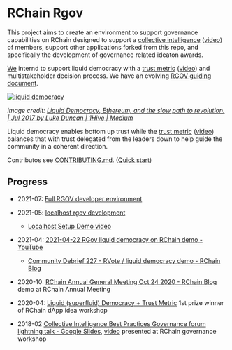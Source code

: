 # RChain Rgov

This project aims to create an environment to support governance capabilities on RChain designed to support a [collective intelligence](https://docs.google.com/presentation/d/1qFK10rFcCiBO72aeSFIfII0e1TeIXDKgZqwVlP-wREk/edit#slide=id.p) ([video](https://www.youtube.com/watch?v=Mmkae9E93tk&t=6422s)) of members, support other applications forked from this repo, and specifically the development of governance related ideaton awards.

[We](https://docs.google.com/document/d/1UfoBMB_OFm-pkjid0u9d0GddB2bWXjc8u-bo4Es0isU/edit#) internd to support liquid democracy with a [trust metric](https://github.com/rchain/bounties/wiki/Trust-Ratings) ([video](https://youtu.be/Mmkae9E93tk?t=9055)) and multistakeholder decision process. We have an evolving [RGOV guiding document](https://docs.google.com/document/d/14JJPWtrFxkxzHa1NAmwzhTmeQO1vJtKDOJgBB_MPyfY/edit#).

[![liquid democracy](https://miro.medium.com/max/701/1*vMFloIdXWyCLYKvwj8eU8Q.png)](https://www.youtube.com/watch?v=Mmkae9E93tk&t=6422s)

_image credit: [Liquid Democracy, Ethereum, and the slow path to revolution\. \| Jul 2017 by Luke Duncan \| 1Hive \| Medium](https://medium.com/1hive/liquid-democracy-ethereum-and-the-slow-path-to-revolution-9c1d5916e706)_

Liquid democracy enables bottom up trust while the [trust metric](https://github.com/rchain/bounties/wiki/Trust-Ratings) ([video](https://youtu.be/Mmkae9E93tk?t=9055)) balances that with trust delegated from the leaders down to help guide the community in a coherent direction.

Contributos see [CONTRIBUTING.md](CONTRIBUTING.md). ([Quick start](https://docs.google.com/document/d/1V5k9tDjztEVDYiXJG1-Hpb0rNtVcV22GrsdXb0pDUx8/edit#))
## Progress
 - 2021-07: [Full RGOV developer environment](https://rchain-community.github.io/rgov/)

 - 2021-05: [localhost rgov development](https://docs.google.com/document/d/1V5k9tDjztEVDYiXJG1-Hpb0rNtVcV22GrsdXb0pDUx8/edit#)
   - [Localhost Setup Demo video](https://www.youtube.com/watch?v=P1jxxElpKX0)

 - 2021-04: [2021\-04\-22 RGov liquid democracy on RChain demo \- YouTube](https://www.youtube.com/watch?v=JC5RP7IeG5g)
   - [Community Debrief 227 \- RVote / liquid democracy demo \- RChain Blog](https://blog.rchain.coop/2021/04/23/debrief-227/)
 
 - 2020-10: [RChain Annual General Meeting Oct 24 2020 \- RChain Blog](https://blog.rchain.coop/2020/10/27/rchain-annual-general-meeting-oct24-2020/) demo at RChain Annual Meeting

 - 2020-04: [Liquid (superfluid) Democracy + Trust Metric](https://docs.google.com/document/d/14JJPWtrFxkxzHa1NAmwzhTmeQO1vJtKDOJgBB_MPyfY/edit) 1st prize winner of RChain dApp idea workshop

 - 2018-02 [Collective Intelligence Best Practices Governance forum lightning talk \- Google Slides](https://docs.google.com/presentation/d/1qFK10rFcCiBO72aeSFIfII0e1TeIXDKgZqwVlP-wREk/edit?pli=1#slide=id.p), [video](https://youtu.be/Mmkae9E93tk?t=6422) presented at RChain governance workshop

